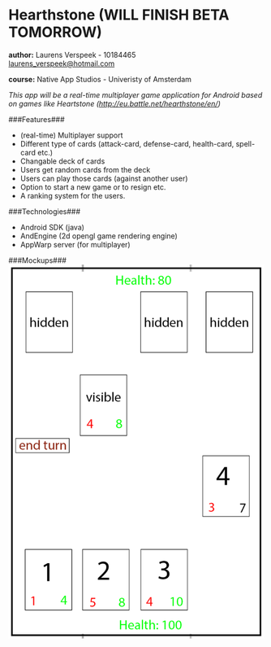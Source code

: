 Hearthstone (WILL FINISH BETA TOMORROW)
=======

**author:** Laurens Verspeek - 10184465<br>
            laurens_verspeek@hotmail.com

**course:** Native App Studios - Univeristy of Amsterdam

_This app will be a real-time multiplayer game application for Android based on games like Heartstone (http://eu.battle.net/hearthstone/en/)_


###Features###
- (real-time) Multiplayer support
- Different type of cards (attack-card, defense-card, health-card, spell-card etc.)
- Changable deck of cards
- Users get random cards from the deck
- Users can play those cards (against another user)
- Option to start a new game or to resign etc.
- A ranking system for the users. 

###Technologies###
- Android SDK (java)
- AndEngine (2d opengl game rendering engine)
- AppWarp server (for multiplayer)

###Mockups###
![gamePlay](doc/gamePlay.png "gamePlay")
